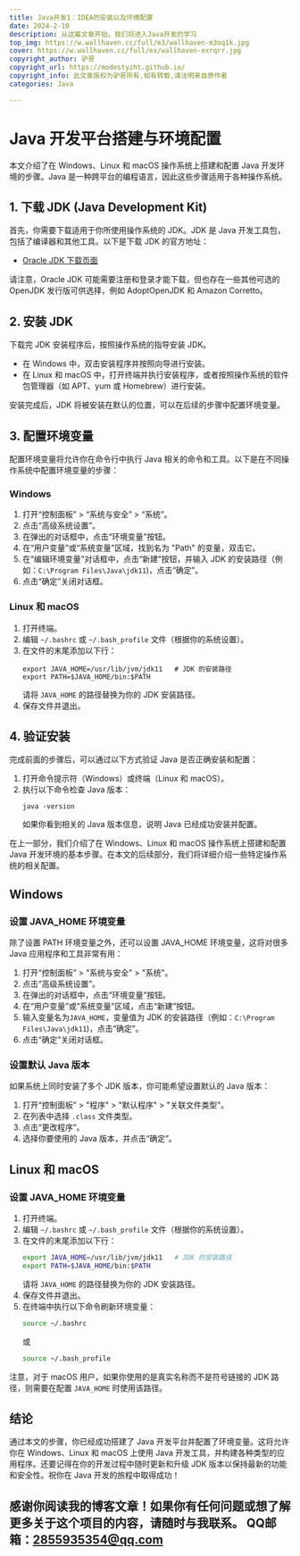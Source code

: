 ```yaml
---
title: Java开发1：IDEA的安装以及环境配置
date: 2024-2-10
description: 从这篇文章开始，我们将进入Java开发的学习
top_img: https://w.wallhaven.cc/full/m3/wallhaven-m3oq1k.jpg
cover: https://w.wallhaven.cc/full/ex/wallhaven-exrqrr.jpg
copyright_author: 驴哥
copyright_url: https://modestyzht.github.io/
copyright_info: 此文章版权为驴哥所有,如有转载,请注明来自原作者
categories: Java

---
```

# Java 开发平台搭建与环境配置

本文介绍了在 Windows、Linux 和 macOS 操作系统上搭建和配置 Java 开发环境的步骤。Java 是一种跨平台的编程语言，因此这些步骤适用于各种操作系统。

## 1. 下载 JDK (Java Development Kit)

首先，你需要下载适用于你所使用操作系统的 JDK。JDK 是 Java 开发工具包，包括了编译器和其他工具。以下是下载 JDK 的官方地址：

- [Oracle JDK 下载页面](https://www.oracle.com/java/technologies/javase-jdk11-downloads.html)

请注意，Oracle JDK 可能需要注册和登录才能下载，但也存在一些其他可选的 OpenJDK 发行版可供选择，例如 AdoptOpenJDK 和 Amazon Corretto。

## 2. 安装 JDK

下载完 JDK 安装程序后，按照操作系统的指导安装 JDK。

- 在 Windows 中，双击安装程序并按照向导进行安装。
- 在 Linux 和 macOS 中，打开终端并执行安装程序，或者按照操作系统的软件包管理器（如 APT、yum 或 Homebrew）进行安装。

安装完成后，JDK 将被安装在默认的位置，可以在后续的步骤中配置环境变量。

## 3. 配置环境变量

配置环境变量将允许你在命令行中执行 Java 相关的命令和工具。以下是在不同操作系统中配置环境变量的步骤：

### Windows

1. 打开“控制面板” > “系统与安全” > “系统”。
2. 点击“高级系统设置”。
3. 在弹出的对话框中，点击“环境变量”按钮。
4. 在“用户变量”或“系统变量”区域，找到名为 "Path" 的变量，双击它。
5. 在“编辑环境变量”对话框中，点击“新建”按钮，并输入 JDK 的安装路径（例如：`C:\Program Files\Java\jdk11`)，点击“确定”。
6. 点击“确定”关闭对话框。

### Linux 和 macOS

1. 打开终端。
2. 编辑 `~/.bashrc` 或 `~/.bash_profile` 文件（根据你的系统设置）。
3. 在文件的末尾添加以下行：
   ```
   export JAVA_HOME=/usr/lib/jvm/jdk11   # JDK 的安装路径
   export PATH=$JAVA_HOME/bin:$PATH
   ```
   请将 `JAVA_HOME` 的路径替换为你的 JDK 安装路径。
4. 保存文件并退出。

## 4. 验证安装

完成前面的步骤后，可以通过以下方式验证 Java 是否正确安装和配置：

1. 打开命令提示符（Windows）或终端（Linux 和 macOS）。
2. 执行以下命令检查 Java 版本：
   ```
   java -version
   ```
   如果你看到相关的 Java 版本信息，说明 Java 已经成功安装并配置。


在上一部分，我们介绍了在 Windows、Linux 和 macOS 操作系统上搭建和配置 Java 开发环境的基本步骤。在本文的后续部分，我们将详细介绍一些特定操作系统的相关配置。

## Windows

### 设置 JAVA_HOME 环境变量

除了设置 PATH 环境变量之外，还可以设置 JAVA_HOME 环境变量，这将对很多 Java 应用程序和工具非常有用：

1. 打开“控制面板” > "系统与安全" > "系统"。
2. 点击“高级系统设置”。
3. 在弹出的对话框中，点击“环境变量”按钮。
4. 在“用户变量”或“系统变量”区域，点击“新建”按钮。
5. 输入变量名为`JAVA_HOME`，变量值为 JDK 的安装路径（例如：`C:\Program Files\Java\jdk11`)，点击“确定”。
6. 点击“确定”关闭对话框。

### 设置默认 Java 版本

如果系统上同时安装了多个 JDK 版本，你可能希望设置默认的 Java 版本：

1. 打开“控制面板” > "程序" > "默认程序" > "关联文件类型"。
2. 在列表中选择 `.class` 文件类型。
3. 点击“更改程序”。
4. 选择你要使用的 Java 版本，并点击“确定”。

## Linux 和 macOS

### 设置 JAVA_HOME 环境变量

1. 打开终端。
2. 编辑 `~/.bashrc` 或 `~/.bash_profile` 文件（根据你的系统设置）。
3. 在文件的末尾添加以下行：
   ```bash
   export JAVA_HOME=/usr/lib/jvm/jdk11   # JDK 的安装路径
   export PATH=$JAVA_HOME/bin:$PATH
   ```
   请将 `JAVA_HOME` 的路径替换为你的 JDK 安装路径。
4. 保存文件并退出。
5. 在终端中执行以下命令刷新环境变量：
   ```bash
   source ~/.bashrc
   ```
   或
   ```bash
   source ~/.bash_profile
   ```

注意，对于 macOS 用户，如果你使用的是真实名称而不是符号链接的 JDK 路径，则需要在配置 `JAVA_HOME` 时使用该路径。

## 结论

通过本文的步骤，你已经成功搭建了 Java 开发平台并配置了环境变量。这将允许你在 Windows、Linux 和 macOS 上使用 Java 开发工具，并构建各种类型的应用程序。还要记得在你的开发过程中随时更新和升级 JDK 版本以保持最新的功能和安全性。祝你在 Java 开发的旅程中取得成功！








感谢你阅读我的博客文章！如果你有任何问题或想了解更多关于这个项目的内容，请随时与我联系。
QQ邮箱：2855935354@qq.com
---
